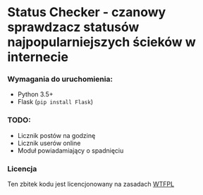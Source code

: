 # Status Checker - czanowy sprawdzacz statusów najpopularniejszych ścieków w internecie

### Wymagania do uruchomienia:
 - Python 3.5+
 - Flask (`pip install Flask`)

### TODO:
 - Licznik postów na godzinę
 - Licznik userów online 
 - Moduł powiadamiający o spadnięciu


### Licencja
Ten zbitek kodu jest licencjonowany na zasadach [WTFPL](http://www.wtfpl.net/)


